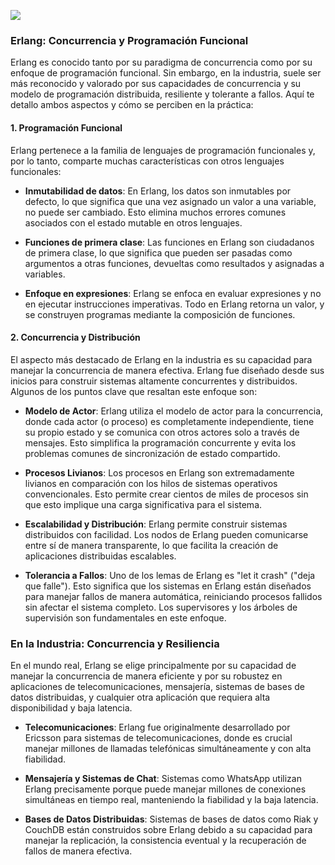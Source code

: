 

![](https://www.erlang.org/assets/img/erlang-logo.svg)

### Erlang: Concurrencia y Programación Funcional

Erlang es conocido tanto por su paradigma de concurrencia como por su enfoque de programación funcional. Sin embargo, en la industria, suele ser más reconocido y valorado por sus capacidades de concurrencia y su modelo de programación distribuida, resiliente y tolerante a fallos. Aquí te detallo ambos aspectos y cómo se perciben en la práctica:

#### 1. Programación Funcional

Erlang pertenece a la familia de lenguajes de programación funcionales y, por lo tanto, comparte muchas características con otros lenguajes funcionales:

- **Inmutabilidad de datos**: En Erlang, los datos son inmutables por defecto, lo que significa que una vez asignado un valor a una variable, no puede ser cambiado. Esto elimina muchos errores comunes asociados con el estado mutable en otros lenguajes.

- **Funciones de primera clase**: Las funciones en Erlang son ciudadanos de primera clase, lo que significa que pueden ser pasadas como argumentos a otras funciones, devueltas como resultados y asignadas a variables.

- **Enfoque en expresiones**: Erlang se enfoca en evaluar expresiones y no en ejecutar instrucciones imperativas. Todo en Erlang retorna un valor, y se construyen programas mediante la composición de funciones.

#### 2. Concurrencia y Distribución

El aspecto más destacado de Erlang en la industria es su capacidad para manejar la concurrencia de manera efectiva. Erlang fue diseñado desde sus inicios para construir sistemas altamente concurrentes y distribuidos. Algunos de los puntos clave que resaltan este enfoque son:

- **Modelo de Actor**: Erlang utiliza el modelo de actor para la concurrencia, donde cada actor (o proceso) es completamente independiente, tiene su propio estado y se comunica con otros actores solo a través de mensajes. Esto simplifica la programación concurrente y evita los problemas comunes de sincronización de estado compartido.

- **Procesos Livianos**: Los procesos en Erlang son extremadamente livianos en comparación con los hilos de sistemas operativos convencionales. Esto permite crear cientos de miles de procesos sin que esto implique una carga significativa para el sistema.

- **Escalabilidad y Distribución**: Erlang permite construir sistemas distribuidos con facilidad. Los nodos de Erlang pueden comunicarse entre sí de manera transparente, lo que facilita la creación de aplicaciones distribuidas escalables.

- **Tolerancia a Fallos**: Uno de los lemas de Erlang es "let it crash" ("deja que falle"). Esto significa que los sistemas en Erlang están diseñados para manejar fallos de manera automática, reiniciando procesos fallidos sin afectar el sistema completo. Los supervisores y los árboles de supervisión son fundamentales en este enfoque.

### En la Industria: Concurrencia y Resiliencia

En el mundo real, Erlang se elige principalmente por su capacidad de manejar la concurrencia de manera eficiente y por su robustez en aplicaciones de telecomunicaciones, mensajería, sistemas de bases de datos distribuidas, y cualquier otra aplicación que requiera alta disponibilidad y baja latencia.

- **Telecomunicaciones**: Erlang fue originalmente desarrollado por Ericsson para sistemas de telecomunicaciones, donde es crucial manejar millones de llamadas telefónicas simultáneamente y con alta fiabilidad.

- **Mensajería y Sistemas de Chat**: Sistemas como WhatsApp utilizan Erlang precisamente porque puede manejar millones de conexiones simultáneas en tiempo real, manteniendo la fiabilidad y la baja latencia.

- **Bases de Datos Distribuidas**: Sistemas de bases de datos como Riak y CouchDB están construidos sobre Erlang debido a su capacidad para manejar la replicación, la consistencia eventual y la recuperación de fallos de manera efectiva.

